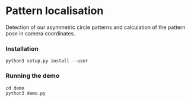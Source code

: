 # Pattern localisation
Detection of our asymmetric circle patterns and calculation of the pattern pose in camera coordinates.

### Installation
```
python3 setup.py install --user
```

### Running the demo
```
cd demo
python3 demo.py
```
